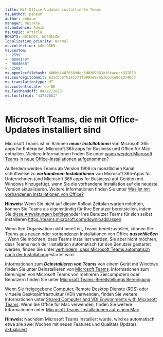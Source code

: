 ```yaml
---
title: Mit Office-Updates installierte Teams
ms.author: pebaum
author: pebaum
manager: mnirkhe
ms.audience: Admin
ms.topic: article
ROBOTS: NOINDEX, NOFOLLOW
localization_priority: Normal
ms.collection: Adm_O365
ms.custom:
- "2599"
- "9000140"
- "9000660"
- "2509"
ms.openlocfilehash: 40bbb44876600dcc6d0269363a36eacecc337870
ms.sourcegitcommit: 631cbb5f03e5371f0995e976536d24e9d13746c3
ms.translationtype: MT
ms.contentlocale: de-DE
ms.lasthandoff: 04/22/2020
ms.locfileid: "43737651"
---
```

# <a name="microsoft-teams-installed-with-office-updates"></a>Microsoft Teams, die mit Office-Updates installiert sind

Microsoft Teams ist im Rahmen ***neuer Installationen*** von Microsoft 365 apps for Enterprise, Microsoft 365 apps for Business und Office für Mac enthalten. Weitere Informationen finden Sie unter [wann werden Microsoft Teams in neue Office-Installationen aufgenommen?](https://docs.microsoft.com/deployoffice/teams-install#when-will-microsoft-teams-start-being-included-with-new-installations-of-office-365-proplus)

Außerdem werden Teams ab Version 1906 im monatlichen Kanal schrittweise zu ***vorhandenen Installationen*** von Microsoft 365-Apps für Unternehmen (und Microsoft 365 apps for Business) auf Geräten mit Windows hinzugefügt, wenn Sie die vorhandene Installation auf die neueste Version aktualisieren. Weitere Informationen finden Sie unter [Was ist mit vorhandenen Installationen von Office?](https://docs.microsoft.com/deployoffice/teams-install#what-about-existing-installations-of-office-365-proplus)

**Hinweis:** Wenn Sie nicht auf diesen Rollout Zeitplan warten möchten, können Sie Teams als eigenständig für Ihre Benutzer bereitstellen, indem Sie [diese Anweisungen befolgen](https://docs.microsoft.com/MicrosoftTeams/msi-deployment)oder Ihre Benutzer Teams für sich selbst installieren https://teams.microsoft.com/downloadslassen.

Wenn Ihre Organisation nicht bereit ist, Teams bereitzustellen, können Sie Teams aus [neuen](https://docs.microsoft.com/deployoffice/teams-install#how-to-exclude-microsoft-teams-from-new-installations-of-office-365-proplus) oder [vorhandenen](https://docs.microsoft.com/deployoffice/teams-install#use-group-policy-to-control-the-installation-of-microsoft-teams) Installationen von Office ***ausschließen*** . Wenn Sie möchten, dass Teams installiert werden, Sie aber nicht möchten, dass Teams nach der Installation automatisch für den Benutzer gestartet werden, finden Sie unter [verhindern, dass Microsoft Teams automatisch nach der Installation](https://docs.microsoft.com/deployoffice/teams-install#use-group-policy-to-prevent-microsoft-teams-from-starting-automatically-after-installation)gestartet wird.

Informationen zum ***Deinstallieren von Teams*** von einem Gerät mit Windows finden Sie unter Deinstallieren von [Microsoft Teams](https://support.office.com/article/uninstall-microsoft-teams-3b159754-3c26-4952-abe7-57d27f5f4c81). Informationen zum Bereinigen von Microsoft Teams von mehreren Zielcomputern oder Benutzern finden Sie unter [Microsoft Teams-Bereitstellungs Bereinigung](https://docs.microsoft.com/microsoftteams/scripts/powershell-script-teams-deployment-clean-up).

Wenn Sie freigegebene Computer, Remote Desktop Dienste (RDS) oder virtuelle Desktopinfrastruktur (VDI) verwenden, finden Sie weitere Informationen unter [Shared Computer and VDI Environments with Microsoft Teams](https://docs.microsoft.com/deployoffice/teams-install#shared-computer-and-vdi-environments-with-microsoft-teams). Wenn Sie Office für Mac verwenden, finden Sie weitere Informationen unter [Microsoft Teams-Installationen auf einem Mac](https://docs.microsoft.com/deployoffice/teams-install#microsoft-teams-installations-on-a-mac).

**Hinweis:** Nachdem Microsoft Teams installiert wurde, wird es automatisch etwa alle zwei Wochen mit neuen Features und Qualitäts Updates [aktualisiert](https://docs.microsoft.com/deployoffice/teams-install#feature-and-quality-updates-for-microsoft-teams) . 
